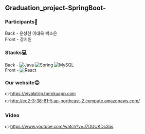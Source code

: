 ## Graduation_project-SpringBoot-

### Participants🐥<br/>
Back - 윤성현 이태욱 박소은<br/>
Front - 강지원

### Stacks💻<br/>
Back - <img alt="Java" src ="https://img.shields.io/badge/Java-007396.svg?&style=for-the-badge&logo=Java&logoColor=white"/>
<img alt="Spring" src ="https://img.shields.io/badge/SpringBoot-6DB33F.svg?&style=for-the-badge&logo=Spring&logoColor=white"/>
<img alt="MySQL" src ="https://img.shields.io/badge/MySQL-4479A1.svg?&style=for-the-badge&logo=MySQL&logoColor=white"/>
<br/>
Front - <img alt="React" src ="https://img.shields.io/badge/React-61DAFB.svg?&style=for-the-badge&logo=React&logoColor=black"/>
<br/>

### Our website😊
👉https://vivalatrip.herokuapp.com   <br/>
👉http://ec2-3-38-81-5.ap-northeast-2.compute.amazonaws.com/
### Video
👉https://www.youtube.com/watch?v=J7DUUKDc3as
